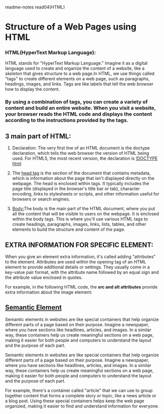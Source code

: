 readme-notes read04(HTML)


# Structure of a Web Pages using HTML

### HTML(HyperText Markup Language):
HTML stands for "HyperText Markup Language." Imagine it as a digital language used to create and organize the content of a website, like a *skeleton* that gives structure to a web page.In HTML, we use things called "tags" to create different elements on a web page, such as paragraphs, headings, images, and links. Tags are like labels that tell the web browser how to display the content.

### By using a combination of tags, you can create a variety of content and build an entire website. When you visit a website, your browser reads the HTML code and displays the content according to the instructions provided by the tags.

## 3 main part of HTML:
1. Declaration: The very first line of an HTML document is the doctype declaration, which tells the web browser the version of HTML being used. For HTML5, the most recent version, the declaration is [!DOCTYPE html](https://www.w3schools.com/tags/tag_doctype.asp)

2. The [head tag](https://www.w3schools.com/tags/tag_head.asp#:~:text=The%20element%20is%20a,scripts%2C%20and%20other%20meta%20information.) is the section of the document that contains metadata, which is information about the page that isn't displayed directly on the webpage. The head is enclosed within tags. It typically includes the page title (displayed in the browser's title bar or tab), character encoding, links to stylesheets or scripts, and other information useful for browsers or search engines.

3. [Body:](https://www.w3schools.com/tags/tag_body.asp)The body is the main part of the HTML document, where you put all the content that will be visible to users on the webpage. It is enclosed within the body tags. This is where you'll use various HTML tags to create headings, paragraphs, images, links, lists, tables, and other elements to build the structure and content of the page.

## EXTRA INFORMATION FOR SPECIFIC ELEMENT:

When you give an element extra information, it's called adding "attributes" to the element. Attributes are used within the opening tag of an HTML element to provide additional details or settings. They usually come in a key-value pair format, with the attribute name followed by an equal sign and the attribute value enclosed in quotes.

For example, in the following HTML code, the **src and alt attributes** provide extra information about the image element:

## [Semantic Element](https://www.w3schools.com/html/html5_semantic_elements.asp)
Semantic elements in websites are like special containers that help organize different parts of a page based on their purpose. Imagine a newspaper, where you have sections like headlines, articles, and images. In a similar way, these containers help us create meaningful sections on a web page, making it easier for both people and computers to understand the layout and the purpose of each part.

Semantic elements in websites are like special containers that help organize different parts of a page based on their purpose. Imagine a newspaper, where you have sections like headlines, articles, and images. In a similar way, these containers help us create meaningful sections on a web page, making it easier for both people and computers to understand the layout and the purpose of each part.

For example, there's a container called "article" that we can use to group together content that forms a complete story or topic, like a news article or a blog post. Using these special containers helps keep the web page organized, making it easier to find and understand information for everyone.
